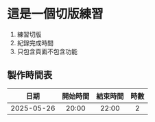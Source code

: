 # 這是一個切版練習
1. 練習切版
2. 紀錄完成時間
3. 只包含頁面不包含功能

## 製作時間表
|日期|開始時間|結束時間|時數|
|:---:|:---:|:---:|:---:|
|2025-05-26|20:00|22:00|2|
